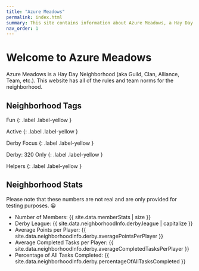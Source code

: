 ```yaml
---
title: "Azure Meadows"
permalink: index.html
summary: This site contains information about Azure Meadows, a Hay Day neighborhood
nav_order: 1
---
```


# Welcome to Azure Meadows

Azure Meadows is a Hay Day Neighborhood (aka Guild, Clan, Alliance, Team, etc.).  This website has all of the rules and team norms for the neighborhood.

## Neighborhood Tags

<div class="code-example" markdown="1">
Fun
{: .label .label-yellow }

Active
{: .label .label-yellow }

Derby Focus
{: .label .label-yellow }

Derby: 320 Only
{: .label .label-yellow }

Helpers
{: .label .label-yellow }
</div>


## Neighborhood Stats

Please note that these numbers are not real and are only provided for testing purposes. 😀

- Number of Members: {{ site.data.memberStats | size }}
- Derby League: {{ site.data.neighborhoodInfo.derby.league | capitalize }}
- Average Points per Player: {{ site.data.neighborhoodInfo.derby.averagePointsPerPlayer }}
- Average Completed Tasks per Player: {{ site.data.neighborhoodInfo.derby.averageCompletedTasksPerPlayer }}
- Percentage of All Tasks Completed: {{ site.data.neighborhoodInfo.derby.percentageOfAllTasksCompleted }}
